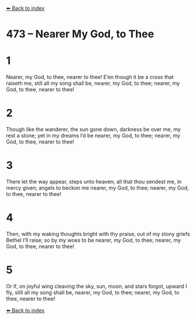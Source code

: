 [⬅️ Back to index](../README.md)

# 473 – Nearer My God, to Thee


# 1
Nearer, my God, to thee, nearer to thee!
E’en though it be a cross that raiseth me,
still all my song shall be,
nearer, my God, to thee;
nearer, my God, to thee, nearer to thee!

# 2
Though like the wanderer, the sun gone down,
darkness be over me, my rest a stone;
yet in my dreams I’d be
nearer, my God, to thee;
nearer, my God, to thee, nearer to thee!

# 3
There let the way appear, steps unto heaven;
all that thou sendest me, in mercy given;
angels to beckon me
nearer, my God, to thee;
nearer, my God, to thee, nearer to thee!

# 4
Then, with my waking thoughts bright with thy praise,
out of my stony griefs Bethel I’ll raise;
so by my woes to be
nearer, my God, to thee;
nearer, my God, to thee, nearer to thee!

# 5
Or if, on joyful wing cleaving the sky,
sun, moon, and stars forgot, upward I fly,
still all my song shall be,
nearer, my God, to thee;
nearer, my God, to thee, nearer to thee!

[⬅️ Back to index](../README.md)
